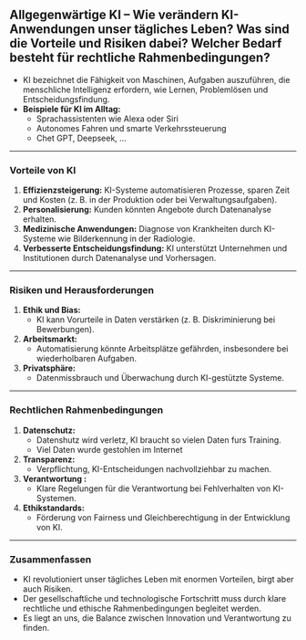 ## Allgegenwärtige KI – Wie verändern KI-Anwendungen unser tägliches Leben? Was sind die Vorteile und Risiken dabei? Welcher Bedarf besteht für rechtliche Rahmenbedingungen?


- KI bezeichnet die Fähigkeit von Maschinen, Aufgaben auszuführen, die menschliche Intelligenz erfordern, wie Lernen, Problemlösen und Entscheidungsfindung.
- **Beispiele für KI im Alltag:**
    - Sprachassistenten wie Alexa oder Siri
    - Autonomes Fahren und smarte Verkehrssteuerung
    - Chet GPT, Deepseek, …

---

### **Vorteile von KI**

1. **Effizienzsteigerung:** KI-Systeme automatisieren Prozesse, sparen Zeit und Kosten (z. B. in der Produktion oder bei Verwaltungsaufgaben).
2. **Personalisierung:** Kunden könnten Angebote durch Datenanalyse erhalten.
3. **Medizinische Anwendungen:** Diagnose von Krankheiten durch KI-Systeme wie Bilderkennung in der Radiologie.
4. **Verbesserte Entscheidungsfindung:** KI unterstützt Unternehmen und Institutionen durch Datenanalyse und Vorhersagen.

---

### **Risiken und Herausforderungen**

1. **Ethik und Bias:**
    - KI kann Vorurteile in Daten verstärken (z. B. Diskriminierung bei Bewerbungen).
2. **Arbeitsmarkt:**
    - Automatisierung könnte Arbeitsplätze gefährden, insbesondere bei wiederholbaren Aufgaben.
3. **Privatsphäre:**
    - Datenmissbrauch und Überwachung durch KI-gestützte Systeme.

---

### **Rechtlichen Rahmenbedingungen**

1. **Datenschutz:**
    - Datenshutz wird verletz, KI braucht so vielen Daten furs Training.
    - Viel Daten wurde gestohlen im Internet
2. **Transparenz:**
    - Verpflichtung, KI-Entscheidungen nachvollziehbar zu machen.
3. **Verantwortung :**
    - Klare Regelungen für die Verantwortung bei Fehlverhalten von KI-Systemen.
4. **Ethikstandards:**
    - Förderung von Fairness und Gleichberechtigung in der Entwicklung von KI.

---

### **Zusammenfassen**

- KI revolutioniert unser tägliches Leben mit enormen Vorteilen, birgt aber auch Risiken.
- Der gesellschaftliche und technologische Fortschritt muss durch klare rechtliche und ethische Rahmenbedingungen begleitet werden.
- Es liegt an uns, die Balance zwischen Innovation und Verantwortung zu finden.

